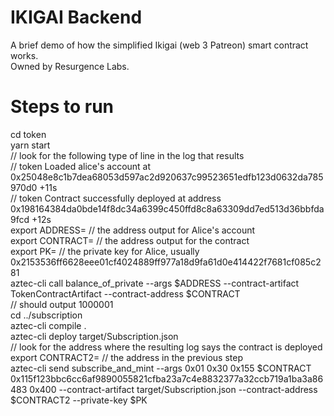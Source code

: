 # IKIGAI Backend  
A brief demo of how the simplified Ikigai (web 3 Patreon) smart contract works.  
Owned by Resurgence Labs.


# Steps to run  
cd token  
yarn start  
// look for the following type of line in the log that results  
// token Loaded alice's account at 0x25048e8c1b7dea68053d597ac2d920637c99523651edfb123d0632da785970d0 +11s  
// token Contract successfully deployed at address 0x198164384da0bde14f8dc34a6399c450ffd8c8a63309dd7ed513d36bbfda9fcd +12s  
export ADDRESS= // the address output for Alice's account   
export CONTRACT= // the address output for the contract  
export PK= // the private key for Alice, usually 0x2153536ff6628eee01cf4024889ff977a18d9fa61d0e414422f7681cf085c281   
aztec-cli call balance_of_private --args $ADDRESS --contract-artifact TokenContractArtifact --contract-address $CONTRACT  
// should output 1000001  
cd ../subscription   
aztec-cli compile .  
aztec-cli deploy target/Subscription.json   
// look for the address where the resulting log says the contract is deployed   
export CONTRACT2= // the address in the previous step  
aztec-cli send subscribe_and_mint --args 0x01 0x30 0x155 $CONTRACT  0x115f123bbc6cc6af9890055821cfba23a7c4e8832377a32ccb719a1ba3a86483 0x400 --contract-artifact target/Subscription.json --contract-address $CONTRACT2 --private-key $PK






